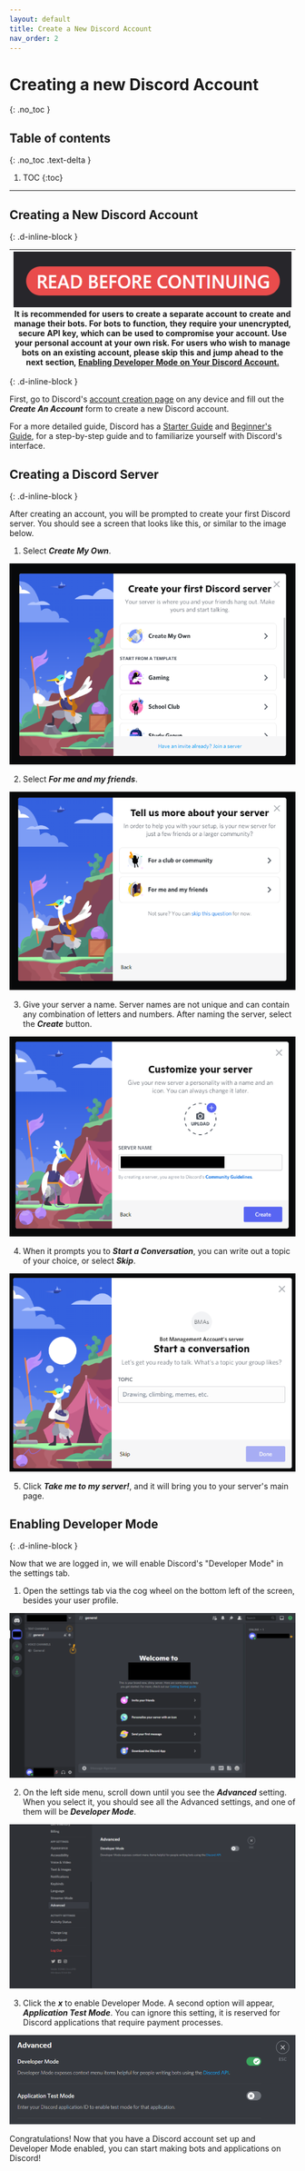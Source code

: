 ```yaml
---
layout: default
title: Create a New Discord Account
nav_order: 2
---
```


# Creating a new Discord Account
{: .no_toc }

## Table of contents
{: .no_toc .text-delta }

1. TOC
{:toc}

---

## Creating a New Discord Account
{: .d-inline-block }

| ![warning](../graphics/warning2.png)<br> It is recommended for users to create a separate account to create and manage their bots. For bots to function, they require your unencrypted, secure API key, which can be used to compromise your account. Use your personal account at your own risk. For users who wish to manage bots on an existing account, please skip this and jump ahead to the next section, [Enabling Developer Mode on Your Discord Account.](https://23o4i7.github.io/Sean-Sejin-Docs/docs/createDiscordAccount/#enabling-developer-mode)|
|---|
{: .d-inline-block }

First, go to Discord's [account creation page](https://discord.com/register) on any device and fill out the ***Create An Account*** form to create a new Discord account.

For a more detailed guide, Discord has a [Starter Guide](https://support.discord.com/hc/en-us/articles/360033931551-Getting-Started) and [Beginner's Guide](https://support.discord.com/hc/en-us/articles/360045138571-Beginner-s-Guide-to-Discord), for a step-by-step guide and to familiarize yourself with Discord's interface.

## Creating a Discord Server
{: .d-inline-block }

After creating an account, you will be prompted to create your first Discord server. You should see a screen that looks like this, or similar to the image below. 

1. Select ***Create My Own***. 

![createServer01](../graphics/createFirstServer.png) 

2. Select ***For me and my friends***.

![createServer02](../graphics/createFirstServer2.png)

3. Give your server a name. Server names are not unique and can contain any combination of letters and numbers. After naming the server, select the ***Create*** button.
 
![createServer03](../graphics/createFirstServer3.png)

4. When it prompts you to ***Start a Conversation***, you can write out a topic of your choice, or select ***Skip***.
 
![createServer04](../graphics/createFirstServer4.png)
 
5. Click ***Take me to my server!***, and it will bring you to your server's main page.

## Enabling Developer Mode
{: .d-inline-block }

Now that we are logged in, we will enable Discord's "Developer Mode" in the settings tab.

1. Open the settings tab via the cog wheel on the bottom left of the screen, besides your user profile.

![serverMainPage](./../graphics/serverMainPage.png)

2. On the left side menu, scroll down until you see the ***Advanced*** setting. When you select it, you should see all the Advanced settings, and one of them will be ***Developer Mode***. 

![developerMode](./../graphics/developerMode.png)

3. Click the ***x*** to enable Developer Mode. A second option will appear, ***Application Test Mode***. You can ignore this setting, it is reserved for Discord applications that require payment processes. 

![devEnabled](./../graphics/devModeEnabled.png)

Congratulations! Now that you have a Discord account set up and Developer Mode enabled, you can start making bots and applications on Discord!
